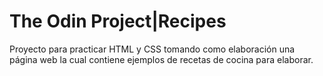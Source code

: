 # The Odin Project|Recipes
Proyecto para practicar HTML y CSS tomando como elaboración una página web la cual contiene ejemplos de recetas de cocina para elaborar.
